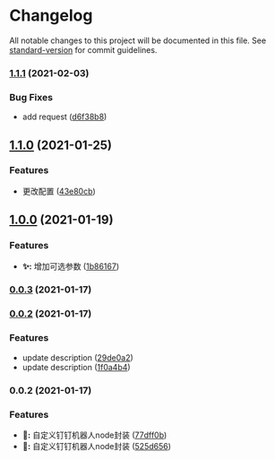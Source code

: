 # Changelog

All notable changes to this project will be documented in this file. See [standard-version](https://github.com/conventional-changelog/standard-version) for commit guidelines.

### [1.1.1](https://github.com/leitingting08/ding-bot-sdk/compare/v1.1.0...v1.1.1) (2021-02-03)


### Bug Fixes

* add request ([d6f38b8](https://github.com/leitingting08/ding-bot-sdk/commit/d6f38b8cf65164413273eb288bba0e06d8b1db6b))

## [1.1.0](https://github.com/leitingting08/ding-bot-sdk/compare/v1.0.0...v1.1.0) (2021-01-25)


### Features

* 更改配置 ([43e80cb](https://github.com/leitingting08/ding-bot-sdk/commit/43e80cb61f672a549d11daf014753b7c66f0caa0))

## [1.0.0](https://github.com/leitingting08/ding-bot-sdk/compare/v0.0.3...v1.0.0) (2021-01-19)


### Features

* **✨:** 增加可选参数 ([1b86167](https://github.com/leitingting08/ding-bot-sdk/commit/1b8616766552106fb33a67f0fd497b6cfddc3bfd))

### [0.0.3](https://github.com/leitingting08/ding-bot-sdk/compare/v0.0.2...v0.0.3) (2021-01-17)

### [0.0.2](https://github.com/leitingting08/ding-bot-sdk/compare/v0.0.1...v0.0.2) (2021-01-17)


### Features

* update description ([29de0a2](https://github.com/leitingting08/ding-bot-sdk/commit/29de0a2a10c8341271df7cdc375feb3b700e1e02))
* update description ([1f0a4b4](https://github.com/leitingting08/ding-bot-sdk/commit/1f0a4b447d72ae133868f4a6b3cb42deba0e8e90))

### 0.0.2 (2021-01-17)


### Features

* **🎉:** 自定义钉钉机器人node封装 ([77dff0b](https://github.com/leitingting08/ding-bot/commit/77dff0bf791ec9d977eee2ef21a98ff4ad96c767))
* **🎉:** 自定义钉钉机器人node封装 ([525d656](https://github.com/leitingting08/ding-bot/commit/525d65600029d21956f2d46d158fa25c74ec9476))
